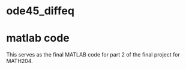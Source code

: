 # ode45_diffeq
# matlab code

This serves as the final MATLAB code for part 2 of the final project for MATH204.
